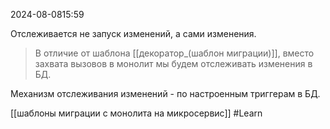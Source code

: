  2024-08-0815:59

Отслеживается не запуск изменений, а сами изменения.

>В отличие от шаблона [[декоратор_(шаблон миграции)]], вместо захвата вызовов в монолит мы будем отслеживать изменения в БД.

Механизм отслеживания изменений - по настроенным триггерам в БД.

[[шаблоны миграции с монолита на микросервис]]
#Learn